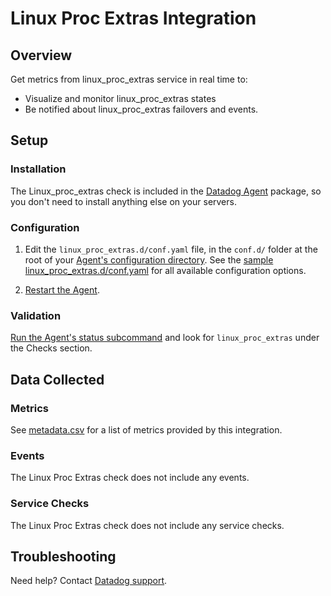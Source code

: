 # Linux Proc Extras Integration

## Overview

Get metrics from linux_proc_extras service in real time to:

- Visualize and monitor linux_proc_extras states
- Be notified about linux_proc_extras failovers and events.

## Setup

### Installation

The Linux_proc_extras check is included in the [Datadog Agent][1] package, so you don't need to install anything else on your servers.

### Configuration

1. Edit the `linux_proc_extras.d/conf.yaml` file, in the `conf.d/` folder at the root of your [Agent's configuration directory][2]. See the [sample linux_proc_extras.d/conf.yaml][3] for all available configuration options.

2. [Restart the Agent][4].

### Validation

[Run the Agent's status subcommand][5] and look for `linux_proc_extras` under the Checks section.

## Data Collected

### Metrics

See [metadata.csv][6] for a list of metrics provided by this integration.

### Events

The Linux Proc Extras check does not include any events.

### Service Checks

The Linux Proc Extras check does not include any service checks.

## Troubleshooting

Need help? Contact [Datadog support][7].

[1]: /account/settings/agent/latest
[2]: https://docs.datadoghq.com/agent/guide/agent-configuration-files/#agent-configuration-directory
[3]: https://github.com/DataDog/integrations-core/blob/master/linux_proc_extras/datadog_checks/linux_proc_extras/data/conf.yaml.example
[4]: https://docs.datadoghq.com/agent/guide/agent-commands/#start-stop-and-restart-the-agent
[5]: https://docs.datadoghq.com/agent/guide/agent-commands/#agent-status-and-information
[6]: https://github.com/DataDog/integrations-core/blob/master/linux_proc_extras/metadata.csv
[7]: https://docs.datadoghq.com/help/
